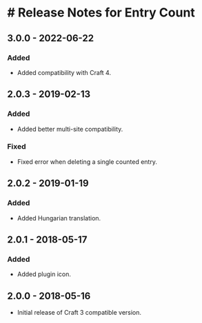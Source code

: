 # # Release Notes for Entry Count

## 3.0.0 - 2022-06-22
### Added
- Added compatibility with Craft 4.

## 2.0.3 - 2019-02-13
### Added
- Added better multi-site compatibility.

### Fixed
- Fixed error when deleting a single counted entry.

## 2.0.2 - 2019-01-19
### Added
- Added Hungarian translation.

## 2.0.1 - 2018-05-17
### Added
- Added plugin icon.

## 2.0.0 - 2018-05-16
- Initial release of Craft 3 compatible version.
